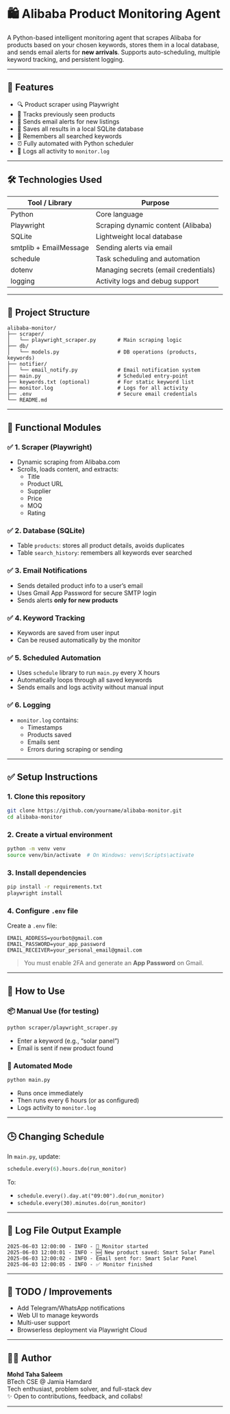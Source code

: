 
# 🛍️ Alibaba Product Monitoring Agent

A Python-based intelligent monitoring agent that scrapes Alibaba for products based on your chosen keywords, stores them in a local database, and sends email alerts for **new arrivals**. Supports auto-scheduling, multiple keyword tracking, and persistent logging.

---

## 🚀 Features

- 🔍 Product scraper using Playwright
- 🧠 Tracks previously seen products
- 📨 Sends email alerts for new listings
- 🧾 Saves all results in a local SQLite database
- 📂 Remembers all searched keywords
- ⏰ Fully automated with Python scheduler
- 📜 Logs all activity to `monitor.log`

---

## 🛠 Technologies Used

| Tool / Library | Purpose |
|----------------|---------|
| Python         | Core language |
| Playwright     | Scraping dynamic content (Alibaba) |
| SQLite         | Lightweight local database |
| smtplib + EmailMessage | Sending alerts via email |
| schedule       | Task scheduling and automation |
| dotenv         | Managing secrets (email credentials) |
| logging        | Activity logs and debug support |

---

## 📁 Project Structure

```
alibaba-monitor/
├── scraper/
│   └── playwright_scraper.py       # Main scraping logic
├── db/
│   └── models.py                   # DB operations (products, keywords)
├── notifier/
│   └── email_notify.py             # Email notification system
├── main.py                         # Scheduled entry-point
├── keywords.txt (optional)         # For static keyword list
├── monitor.log                     # Logs for all activity
├── .env                            # Secure email credentials
└── README.md
```

---

## 🧩 Functional Modules

### ✅ 1. **Scraper (Playwright)**
- Dynamic scraping from Alibaba.com
- Scrolls, loads content, and extracts:
  - Title
  - Product URL
  - Supplier
  - Price
  - MOQ
  - Rating

### ✅ 2. **Database (SQLite)**
- Table `products`: stores all product details, avoids duplicates
- Table `search_history`: remembers all keywords ever searched

### ✅ 3. **Email Notifications**
- Sends detailed product info to a user’s email
- Uses Gmail App Password for secure SMTP login
- Sends alerts **only for new products**

### ✅ 4. **Keyword Tracking**
- Keywords are saved from user input
- Can be reused automatically by the monitor

### ✅ 5. **Scheduled Automation**
- Uses `schedule` library to run `main.py` every X hours
- Automatically loops through all saved keywords
- Sends emails and logs activity without manual input

### ✅ 6. **Logging**
- `monitor.log` contains:
  - Timestamps
  - Products saved
  - Emails sent
  - Errors during scraping or sending

---

## ✅ Setup Instructions

### 1. Clone this repository
```bash
git clone https://github.com/yourname/alibaba-monitor.git
cd alibaba-monitor
```

### 2. Create a virtual environment
```bash
python -m venv venv
source venv/bin/activate  # On Windows: venv\Scripts\activate
```

### 3. Install dependencies
```bash
pip install -r requirements.txt
playwright install
```

### 4. Configure `.env` file
Create a `.env` file:

```env
EMAIL_ADDRESS=yourbot@gmail.com
EMAIL_PASSWORD=your_app_password
EMAIL_RECEIVER=your_personal_email@gmail.com
```

> You must enable 2FA and generate an **App Password** on Gmail.

---

## 🧪 How to Use

### 📦 Manual Use (for testing)

```bash
python scraper/playwright_scraper.py
```

- Enter a keyword (e.g., “solar panel”)
- Email is sent if new product found

### 🔁 Automated Mode

```bash
python main.py
```

- Runs once immediately
- Then runs every 6 hours (or as configured)
- Logs activity to `monitor.log`

---

## 🕒 Changing Schedule

In `main.py`, update:

```python
schedule.every(6).hours.do(run_monitor)
```

To:

- `schedule.every().day.at("09:00").do(run_monitor)`
- `schedule.every(30).minutes.do(run_monitor)`

---

## 📝 Log File Output Example

```
2025-06-03 12:00:00 - INFO - 🚀 Monitor started
2025-06-03 12:00:01 - INFO - 🆕 New product saved: Smart Solar Panel
2025-06-03 12:00:02 - INFO - Email sent for: Smart Solar Panel
2025-06-03 12:00:05 - INFO - ✅ Monitor finished
```

---

## 🧼 TODO / Improvements

- Add Telegram/WhatsApp notifications
- Web UI to manage keywords
- Multi-user support
- Browserless deployment via Playwright Cloud

---

## 👨‍💻 Author

**Mohd Taha Saleem**  
BTech CSE @ Jamia Hamdard  
Tech enthusiast, problem solver, and full-stack dev  
✨ Open to contributions, feedback, and collabs!

---
